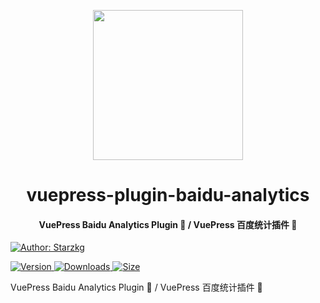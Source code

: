 <!-- markdownlint-disable -->
<p align="center">
  <img width="240" src="https://shentuzhigang.cn/vuepress-theme-star/images/hero.png" style="text-align: center;"/>
</p>
<h1 align="center">vuepress-plugin-baidu-analytics</h1>
<h4 align="center">VuePress Baidu Analytics Plugin 📄 / VuePress 百度统计插件 📄</h4>

[![Author: Starzkg](https://img.shields.io/badge/Author-Starzkg-blue.svg?style=for-the-badge)](https://shentuzhigang.cn)

<!-- markdownlint-restore -->

[![Version](https://img.shields.io/npm/v/@starzkg/vuepress-plugin-baidu-analytics.svg?style=flat-square&logo=npm) ![Downloads](https://img.shields.io/npm/dm/@starzkg/vuepress-plugin-baidu-analytics.svg?style=flat-square&logo=npm) ![Size](https://img.shields.io/bundlephobia/min/@starzkg/vuepress-plugin-baidu-analytics?style=flat-square&logo=npm)](https://www.npmjs.com/package/@starzkg/vuepress-plugin-baidu-analytics)

VuePress Baidu Analytics Plugin 📄 / VuePress 百度统计插件 📄
